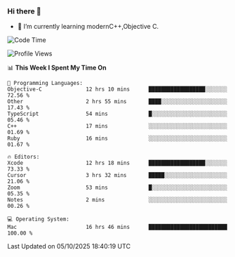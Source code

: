 ### Hi there 👋
- 🌱 I’m currently learning modernC++,Objective C.
<!--
**Asukaki7/Asukaki7** is a ✨ _special_ ✨ repository because its `README.md` (this file) appears on your GitHub profile.

Here are some ideas to get you started:

- 🔭 I’m currently working on ...
- 🌱 I’m currently learning ...
- 👯 I’m looking to collaborate on ...
- 🤔 I’m looking for help with ...
- 💬 Ask me about ...
- 📫 How to reach me: ...
- 😄 Pronouns: ...
- ⚡ Fun fact: ...
-->
<!--START_SECTION:waka-->
![Code Time](http://img.shields.io/badge/Code%20Time-814%20hrs-blue)

![Profile Views](http://img.shields.io/badge/Profile%20Views-0-blue)

📊 **This Week I Spent My Time On** 

```text
💬 Programming Languages: 
Objective-C              12 hrs 10 mins      ██████████████████░░░░░░░   72.56 % 
Other                    2 hrs 55 mins       ████░░░░░░░░░░░░░░░░░░░░░   17.43 % 
TypeScript               54 mins             █░░░░░░░░░░░░░░░░░░░░░░░░   05.46 % 
C++                      17 mins             ░░░░░░░░░░░░░░░░░░░░░░░░░   01.69 % 
Ruby                     16 mins             ░░░░░░░░░░░░░░░░░░░░░░░░░   01.67 % 

🔥 Editors: 
Xcode                    12 hrs 18 mins      ██████████████████░░░░░░░   73.33 % 
Cursor                   3 hrs 32 mins       █████░░░░░░░░░░░░░░░░░░░░   21.06 % 
Zoom                     53 mins             █░░░░░░░░░░░░░░░░░░░░░░░░   05.35 % 
Notes                    2 mins              ░░░░░░░░░░░░░░░░░░░░░░░░░   00.26 % 

💻 Operating System: 
Mac                      16 hrs 46 mins      █████████████████████████   100.00 % 
```


 Last Updated on 05/10/2025 18:40:19 UTC
<!--END_SECTION:waka-->
